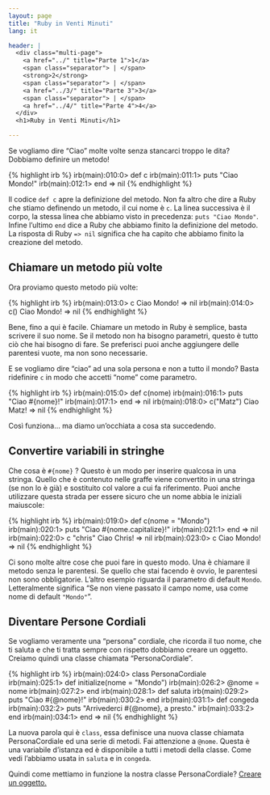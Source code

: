 ```yaml
---
layout: page
title: "Ruby in Venti Minuti"
lang: it

header: |
  <div class="multi-page">
    <a href="../" title="Parte 1">1</a>
    <span class="separator"> | </span>
    <strong>2</strong>
    <span class="separator"> | </span>
    <a href="../3/" title="Parte 3">3</a>
    <span class="separator"> | </span>
    <a href="../4/" title="Parte 4">4</a>
  </div>
  <h1>Ruby in Venti Minuti</h1>

---
```


Se vogliamo dire “Ciao” molte volte senza stancarci troppo le dita?
Dobbiamo definire un metodo!

{% highlight irb %}
irb(main):010:0> def c
irb(main):011:1> puts "Ciao Mondo!"
irb(main):012:1> end
=> nil
{% endhighlight %}

Il codice `def c` apre la definizione del metodo. Non fa altro che dire
a Ruby che stiamo definendo un metodo, il cui nome è `c`. La linea
successiva è il corpo, la stessa linea che abbiamo visto in precedenza:
`puts "Ciao Mondo"`. Infine l’ultimo `end` dice a Ruby che abbiamo
finito la definizione del metodo. La risposta di Ruby `=> nil` significa
che ha capito che abbiamo finito la creazione del metodo.

## Chiamare un metodo più volte

Ora proviamo questo metodo più volte:

{% highlight irb %}
irb(main):013:0> c
Ciao  Mondo!
=> nil
irb(main):014:0> c()
Ciao Mondo!
=> nil
{% endhighlight %}

Bene, fino a qui è facile. Chiamare un metodo in Ruby è semplice, basta
scrivere il suo nome. Se il metodo non ha bisogno parametri, questo è
tutto ciò che hai bisogno di fare. Se preferisci puoi anche aggiungere
delle parentesi vuote, ma non sono necessarie.

E se vogliamo dire “ciao” ad una sola persona e non a tutto il mondo?
Basta ridefinire `c` in modo che accetti “nome” come parametro.

{% highlight irb %}
irb(main):015:0> def c(nome)
irb(main):016:1> puts "Ciao #{nome}!"
irb(main):017:1> end
=> nil
irb(main):018:0> c("Matz")
Ciao Matz!
=> nil
{% endhighlight %}

Così funziona… ma diamo un’occhiata a cosa sta succedendo.

## Convertire variabili in stringhe

Che cosa è `#{nome}` ? Questo è un modo per inserire qualcosa in una
stringa. Quello che è contenuto nelle graffe viene convertito in una
stringa (se non lo è già) e sostituito col valore a cui fa riferimento.
Puoi anche utilizzare questa strada per essere sicuro che un nome abbia
le iniziali maiuscole:

{% highlight irb %}
irb(main):019:0> def c(nome = "Mondo")
irb(main):020:1> puts "Ciao #{nome.capitalize}!"
irb(main):021:1> end
=> nil
irb(main):022:0> c "chris"
Ciao Chris!
=> nil
irb(main):023:0> c
Ciao Mondo!
=> nil
{% endhighlight %}

Ci sono molte altre cose che puoi fare in questo modo. Una è chiamare il
metodo senza le parentesi. Se quello che stai facendo è ovvio, le
parentesi non sono obbligatorie. L’altro esempio riguarda il parametro
di default `Mondo`. Letteralmente significa “Se non viene passato il
campo nome, usa come nome di default `"Mondo"`”.

## Diventare Persone Cordiali

Se vogliamo veramente una “persona” cordiale, che ricorda il tuo nome,
che ti saluta e che ti tratta sempre con rispetto dobbiamo creare un
oggetto. Creiamo quindi una classe chiamata “PersonaCordiale”.

{% highlight irb %}
irb(main):024:0> class PersonaCordiale
irb(main):025:1>   def initialize(nome = "Mondo")
irb(main):026:2>     @nome = nome
irb(main):027:2>   end
irb(main):028:1>   def saluta
irb(main):029:2>     puts "Ciao #{@nome}!"
irb(main):030:2>   end
irb(main):031:1>   def congeda
irb(main):032:2>     puts "Arrivederci #{@nome}, a presto."
irb(main):033:2>   end
irb(main):034:1> end
=> nil
{% endhighlight %}

La nuova parola qui è `class`, essa definisce una nuova classe chiamata
PersonaCordiale ed una serie di metodi. Fai attenzione a `@nome`. Questa
è una variabile d’istanza ed è disponibile a tutti i metodi della
classe. Come vedi l’abbiamo usata in `saluta` e in `congeda`.

Quindi come mettiamo in funzione la nostra classe PersonaCordiale?
[Creare un oggetto.](../3/)

